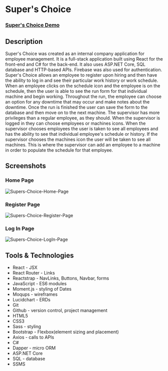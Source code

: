 # Super's Choice

### [Super's Choice Demo](https://www.loom.com/share/e971dbb3ce244a7d9113773610fdb6eb?sharedAppSource=personal_library)

## Description
Super's Choice was created as an internal company application for employee management. It is a full-stack application built using React for the front-end and C# for the back-end. It also uses ASP.NET Core, SQL database and HTTP-based APIs. Firebase was also used for authentication. Super's Choice allows an employee to register upon hiring and then have the ability to log in and see their particular work history or work schedule. When an employee clicks on the schedule icon and the employee is on the schedule, then the user is able to see the run form for that individual machine and begin working. Throughout the run, the employee can choose an option for any downtime that may occur and make notes about the downtime. Once the run is finished the user can save the form to the database and then move on to the next machine. The supervisor has more privileges than a regular employee, as they should. When the supervisor is logged in they can choose employees or machines icons. When the supervisor chooses employees the user is taken to see all employees and has the ability to see that individual employee's schedule or history. If the supervisor chooses the machines icon the user will be taken to see all machines. This is where the supervisor can add an employee to a machine in order to populate the schedule for that employee.

## Screenshots
### Home Page
![Supers-Choice-Home-Page](https://user-images.githubusercontent.com/51214463/104249233-9df25580-5430-11eb-8ec5-7220d0ca21bb.PNG)

### Register Page
![Supers-Choice-Register-Page](https://user-images.githubusercontent.com/51214463/104249467-178a4380-5431-11eb-8b55-07b46228e93f.PNG)

### Log In Page
![Supers-Choice-LogIn-Page](https://user-images.githubusercontent.com/51214463/104249625-6f28af00-5431-11eb-96d0-a4876e412c2d.PNG)

## Tools & Technologies
* React - JSX
* React Router - Links
* Reactstrap - NavLinks, Buttons, Navbar, forms
* JavaScript - ES6 modules
* Moment.js - styling of Dates
* Moqups - wireframes
* Lucidchart - ERDs
* Git
* Github - version control, project management
* HTML5
* CSS3
* Sass - styling
* Bootstrap - Flexbox(element sizing and placement)
* Axios - calls to APIs
* C#
* Dapper - micro ORM
* ASP.NET Core
* SQL - database
* SSMS
